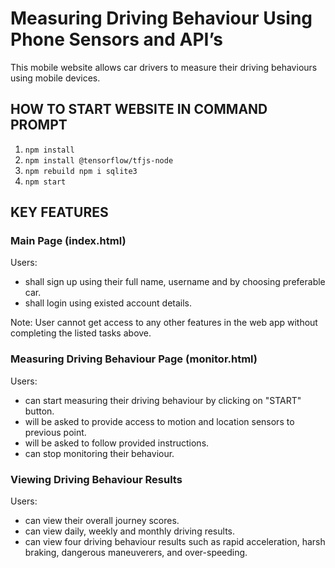 # Measuring Driving Behaviour Using Phone Sensors and API’s

This mobile website allows car drivers to measure their driving behaviours using mobile devices. 

## HOW TO START WEBSITE IN COMMAND PROMPT

1. ```npm install```
3. ```npm install @tensorflow/tfjs-node```
4. ```npm rebuild npm i sqlite3```
5. ```npm start```


## KEY FEATURES

### Main Page (index.html)

Users:

* shall sign up using their full name, username and by choosing preferable car.
* shall login using existed account details.

Note: User cannot get access to any other features in the web app without completing the listed tasks above.

### Measuring Driving Behaviour Page (monitor.html)

Users:

* can start measuring their driving behaviour by clicking on "START" button.
* will be asked to provide access to motion and location sensors to previous point.
* will be asked to follow provided instructions.
* can stop monitoring their behaviour.

### Viewing Driving Behaviour Results

Users:

* can view their overall journey scores.
* can view daily, weekly and monthly driving results.
* can view four driving behaviour results such as rapid acceleration, harsh braking, dangerous maneuverers, and over-speeding.
